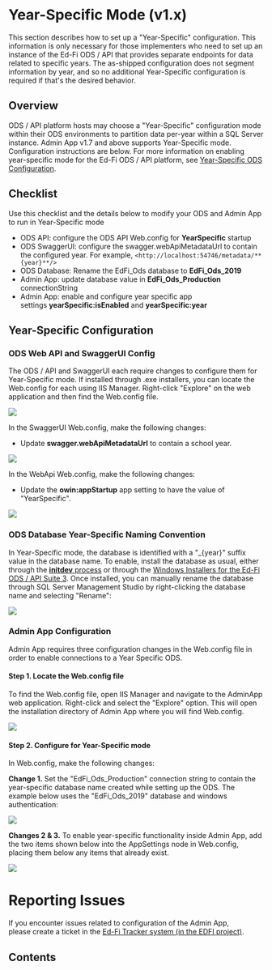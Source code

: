 # Year-Specific Mode (v1.x)

This section describes how to set up a "Year-Specific" configuration. This information is only necessary for those implementers who need to set up an instance of the Ed-Fi ODS / API that provides separate endpoints for data related to specific years. The as-shipped configuration does not segment information by year, and so no additional Year-Specific configuration is required if that's the desired behavior.

## Overview

ODS / API platform hosts may choose a "Year-Specific" configuration mode within their ODS environments to partition data per-year within a SQL Server instance. Admin App v1.7 and above supports Year-Specific mode. Configuration instructions are below. For more information on enabling year-specific mode for the Ed-Fi ODS / API platform, see [Year-Specific ODS Configuration](https://edfi.atlassian.net/wiki/spaces/ODSAPI34/pages/24281298/Year-Specific+ODS+Configuration).

## Checklist

Use this checklist and the details below to modify your ODS and Admin App to run in Year-Specific mode

* ODS API: configure the ODS API Web.config for **YearSpecific** startup
* ODS SwaggerUI: configure the swagger.webApiMetadataUrl to contain the configured year. For example, `<http://localhost:54746/metadata/**{year}**/>`
* ODS Database: Rename the EdFi\_Ods database to **EdFi\_Ods\_2019**
* Admin App: update database value in **EdFi\_Ods\_Production** connectionString
* Admin App: enable and configure year specific app settings **yearSpecific:isEnabled** and **yearSpecific:year**

## Year-Specific Configuration

### ODS Web API and SwaggerUI Config

The ODS / API and SwaggerUI each require changes to configure them for Year-Specific mode. If installed through .exe installers, you can locate the Web.config for each using IIS Manager. Right-click "Explore" on the web application and then find the Web.config file.

![](https://edfidocs.blob.core.windows.net/$web/img/reference/admin-app/technical-articles/image2019-8-2_10-10-0.png)

In the SwaggerUI Web.config, make the following changes:

* Update **swagger.webApiMetadataUrl** to contain a school year.

![](https://edfidocs.blob.core.windows.net/$web/img/reference/admin-app/technical-articles/image2019-8-2_10-14-51.png)

In the WebApi Web.config, make the following changes:

* Update the **owin:appStartup** app setting to have the value of "YearSpecific".

![](https://edfidocs.blob.core.windows.net/$web/img/reference/admin-app/technical-articles/image2019-8-2_10-16-11.png)

### ODS Database Year-Specific Naming Convention

In Year-Specific mode, the database is identified with a "\_{year}" suffix value in the database name. To enable, install the database as usual, either through the [**initdev** process](https://edfi.atlassian.net/wiki/display/ODSAPI32/Getting+Started+-+Installation+Steps) or through the [Windows Installers for the Ed-Fi ODS / API Suite 3](https://exchange.ed-fi.org/). Once installed, you can manually rename the database through SQL Server Management Studio by right-clicking the database name and selecting "Rename":

![](https://edfidocs.blob.core.windows.net/$web/img/reference/admin-app/technical-articles/image2019-8-2_10-20-41.png)

### Admin App Configuration

Admin App requires three configuration changes in the Web.config file in order to enable connections to a Year Specific ODS.

#### Step 1. Locate the Web.config file

To find the Web.config file, open IIS Manager and navigate to the AdminApp web application. Right-click and select the "Explore" option. This will open the installation directory of Admin App where you will find Web.config.

![](https://edfidocs.blob.core.windows.net/$web/img/reference/admin-app/technical-articles/image2019-8-2_10-10-19.png)

#### Step 2. Configure for Year-Specific mode

In Web.config, make the following changes:

**Change 1.** Set the "EdFi\_Ods\_Production" connection string to contain the year-specific database name created while setting up the ODS. The example below uses the "EdFi\_Ods\_2019" database and windows authentication:

![](https://edfidocs.blob.core.windows.net/$web/img/reference/admin-app/technical-articles/image2019-8-1_10-3-3.png)

**Changes 2 & 3.** To enable year-specific functionality inside Admin App, add the two items shown below into the AppSettings node in Web.config, placing them below any items that already exist.

![](https://edfidocs.blob.core.windows.net/$web/img/reference/admin-app/technical-articles/image2019-8-2_10-22-32.png)

# Reporting Issues

If you encounter issues related to configuration of the Admin App, please create a ticket in the [Ed-Fi Tracker system (in the EDFI project)](https://tracker.ed-fi.org/projects/EDFI).

## Contents
